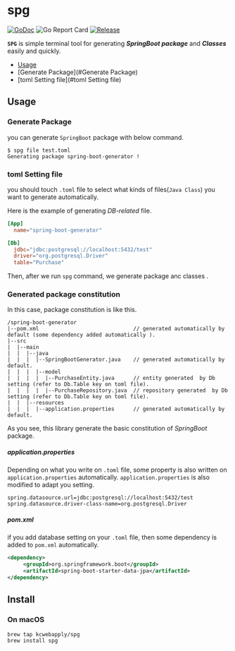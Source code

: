 # spg

[![GoDoc](https://godoc.org/github.com/kcwebapply/spg?status.svg)](https://godoc.org/github.com/kcwebapply/spg)
![Go Report Card](https://goreportcard.com/badge/github.com/kcwebapply/spg)
[![Release](https://img.shields.io/github/release/kcwebapply/spg.svg?style=flat-square)](https://github.com/kcwebapply/spg/release)

**`SPG`** is simple terminal tool for generating **_SpringBoot package_**  and _**Classes**_ easily and quickly.

- [Usage](#Usage)
- [Generate Package](#Generate Package)
- [toml Setting file](#toml Setting file)

## Usage

### Generate Package
you can generate `SpringBoot` package with below command.
```terminal
$ spg file test.toml
Generating package spring-boot-generator !
```



### toml Setting file
you should touch `.toml` file to select what kinds of files(`Java Class`) you want to generate automatically.

Here is the example of generating _DB-related_ file.

```toml
[App]
  name="spring-boot-generator"

[Db]
  jdbc="jdbc:postgresql://localhost:5432/test"
  driver="org.postgresql.Driver"
  table="Purchase"
```

Then, after we run `spg` command, we generate package anc classes .

### Generated package constitution
In this case, package constitution is like this.

```
/spring-boot-generator
|--pom.xml                              // generated automatically by default (some dependency added automatically ).
|--src
|  |--main
|  |  |--java
|  |  |  |--SpringBootGenerator.java    // generated automatically by default.
|  |  |  |--model
|  |  |  |  |--PurchaseEntity.java      // entity generated  by Db setting (refer to Db.Table key on toml file). 
|  |  |  |  |--PurchaseRepository.java  // repository generated  by Db setting (refer to Db.Table key on toml file).
|  |  |--resources
|  |  |  |--application.properties      // generated automatically by default.
```
As you see, this library generate the basic constitution of _SpringBoot_ package.

##### application.properties
Depending on what you write on `.toml` file, some property is also written on `application.properties` automatically.
`application.properties` is also modified to adapt you setting.

```
spring.datasource.url=jdbc:postgresql://localhost:5432/test
spring.datasource.driver-class-name=org.postgresql.Driver
```

##### pom.xml
if you add database setting on your `.toml` file, then some dependency is added to `pom.xml` automatically.

```xml
<dependency>
     <groupId>org.springframework.boot</groupId>
     <artifactId>spring-boot-starter-data-jpa</artifactId>
</dependency>
```



## Install

### On macOS

```
brew tap kcwebapply/spg
brew install spg
```



